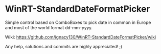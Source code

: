 # WinRT-StandardDateFormatPicker
Simple control based on ComboBoxes to pick date in common in Europe and most of the world format dd-mm-yyyy.

Wiki: https://github.com/ignacy130/WinRT-StandardDateFormatPicker/wiki

Any help, solutions and commits are highly appreciated! ;)
